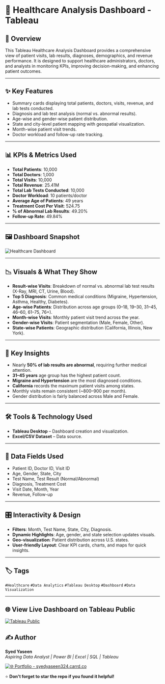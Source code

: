 # 🏥 Healthcare Analysis Dashboard - Tableau

## 📌 Overview

This Tableau Healthcare Analysis Dashboard provides a comprehensive view of patient visits, lab results, diagnoses, demographics, and revenue performance. It is designed to support healthcare administrators, doctors, and analysts in monitoring KPIs, improving decision-making, and enhancing patient outcomes.

---

## ✨ Key Features

* Summary cards displaying total patients, doctors, visits, revenue, and lab tests conducted.
* Diagnosis and lab test analysis (normal vs. abnormal results).
* Age-wise and gender-wise patient distribution.
* State and city-level patient mapping with geospatial visualization.
* Month-wise patient visit trends.
* Doctor workload and follow-up rate tracking.

---

## 📊 KPIs & Metrics Used

* **Total Patients**: 10,000
* **Total Doctors**: 1,000
* **Total Visits**: 10,000
* **Total Revenue**: 25.41M
* **Total Lab Tests Conducted**: 10,000
* **Doctor Workload**: 10 patients/doctor
* **Average Age of Patients**: 49 years
* **Treatment Cost Per Visit**: 524.75
* **% of Abnormal Lab Results**: 49.20%
* **Follow-up Rate**: 49.84%

---

## 🖼️ Dashboard Snapshot

![Healthcare Dashboard](./Tableau_Dashboard.png)

---

## 📉 Visuals & What They Show

* **Result-wise Visits**: Breakdown of normal vs. abnormal lab test results (X-Ray, MRI, CT, Urine, Blood).
* **Top 5 Diagnosis**: Common medical conditions (Migraine, Hypertension, Asthma, Healthy, Diabetes).
* **Age-wise Patients**: Distribution across age groups (0–18, 19–30, 31–45, 46–60, 61–75, 76+).
* **Month-wise Visits**: Monthly patient visit trend across the year.
* **Gender-wise Visits**: Patient segmentation (Male, Female, Other).
* **State-wise Patients**: Geographic distribution (California, Illinois, New York).

---

## 🔑 Key Insights

* Nearly **50% of lab results are abnormal**, requiring further medical attention.
* **31–45 years** age group has the highest patient count.
* **Migraine and Hypertension** are the most diagnosed conditions.
* **California** records the maximum patient visits among states.
* Monthly visits remain consistent (\~800–900 per month).
* Gender distribution is fairly balanced across Male and Female.

---

## 🛠️ Tools & Technology Used

* **Tableau Desktop** – Dashboard creation and visualization.
* **Excel/CSV Dataset** – Data source.

---

## 📂 Data Fields Used

* Patient ID, Doctor ID, Visit ID
* Age, Gender, State, City
* Test Name, Test Result (Normal/Abnormal)
* Diagnosis, Treatment Cost
* Visit Date, Month, Year
* Revenue, Follow-up

---

## 🎛️ Interactivity & Design

* **Filters**: Month, Test Name, State, City, Diagnosis.
* **Dynamic Highlights**: Age, gender, and state selection updates visuals.
* **Geo-visualization**: Patient distribution across U.S. states.
* **User-friendly Layout**: Clear KPI cards, charts, and maps for quick insights.

---

## 🏷️ Tags

`#Healthcare` `#Data Analytics` `#Tableau Desktop` `#Dashboard` `#Data Visualization`

---

## 🌐 View Live Dashboard on Tableau Public

[![Tableau Public](https://img.shields.io/badge/View_on-Tableau_Public-blue?logo=tableau&logoColor=white&style=for-the-badge)](https://public.tableau.com/app/profile/syed.yaseen1131/viz/Insurance_Branch_Dashboard/Dashboard)


## ✍️ Author

**Syed Yaseen**  
*Aspiring Data Analyst | Power BI | Excel | SQL | Tableau*

[![🌐 Portfolio - syedyaseen324.carrd.co](https://img.shields.io/badge/Visit-My%20Portfolio-blue?style=for-the-badge&logo=internet-explorer)](https://syedyaseen324.carrd.co/)

⭐ **Don't forget to star the repo if you found it helpful!**

